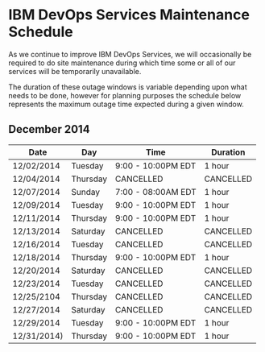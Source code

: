 # IBM DevOps Services Maintenance Schedule

As we continue to improve IBM DevOps Services, we will occasionally be required to do site maintenance during which time some or all of our services will be temporarily unavailable.

The duration of these outage windows is variable depending upon what needs to be done,  however for planning purposes the schedule below represents the maximum outage time expected during a given window.


## December 2014

| Date       | Day      | Time                | Duration |
|------------|----------|---------------------|----------|
| 12/02/2014 | Tuesday  | 9:00 - 10:00PM EDT  | 1 hour   |
| 12/04/2014 | Thursday | CANCELLED           | CANCELLED|
| 12/07/2014 | Sunday   | 7:00 - 08:00AM EDT  | 1 hour   |
| 12/09/2014 | Tuesday  | 9:00 - 10:00PM EDT  | 1 hour   |
| 12/11/2014 | Thursday | 9:00 - 10:00PM EDT  | 1 hour   |
| 12/13/2014 | Saturday | CANCELLED           | CANCELLED|
| 12/16/2014 | Tuesday  | CANCELLED           | CANCELLED|
| 12/18/2014 | Thursday | 9:00 - 10:00PM EDT  | 1 hour   |
| 12/20/2014 | Saturday | CANCELLED           | CANCELLED|
| 12/23/2014 | Tuesday  | CANCELLED           | CANCELLED|
| 12/25/2104 | Thursday | CANCELLED           | CANCELLED|
| 12/27/2014 | Saturday | CANCELLED           | CANCELLED|
| 12/29/2014 | Tuesday  | 9:00 - 10:00PM EDT  | 1 hour   |
| 12/31/2014)| Thursday | 9:00 - 10:00PM EDT  | 1 hour   | 


